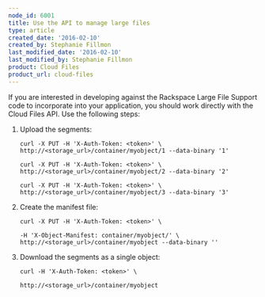 ```yaml
---
node_id: 6001
title: Use the API to manage large files
type: article
created_date: '2016-02-10'
created_by: Stephanie Fillmon
last_modified_date: '2016-02-10'
last_modified_by: Stephanie Fillmon
product: Cloud Files
product_url: cloud-files
---
```


If you are interested in developing against the Rackspace Large File
Support code to incorporate into your application, you should work
directly with the Cloud Files API. Use the following steps:

1.  Upload the segments:

        curl -X PUT -H 'X-Auth-Token: <token>' \
        http://<storage_url>/container/myobject/1 --data-binary '1'

        curl -X PUT -H 'X-Auth-Token: <token>' \
        http://<storage_url>/container/myobject/2 --data-binary '2'

        curl -X PUT -H 'X-Auth-Token: <token>' \
        http://<storage_url>/container/myobject/3 --data-binary '3'

2.  Create the manifest file:

        curl -X PUT -H 'X-Auth-Token: <token>' \

        -H 'X-Object-Manifest: container/myobject/' \
        http://<storage_url>/container/myobject --data-binary ''

3.  Download the segments as a single object:

        curl -H 'X-Auth-Token: <token>' \

        http://<storage_url>/container/myobject
